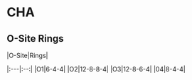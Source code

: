 # CHA

## O-Site Rings

|O-Site|Rings|

|:---|:--:|
|O1|6-4-4|
|O2|12-8-8-4|
|O3|12-8-6-4|
|04|8-4-4|

